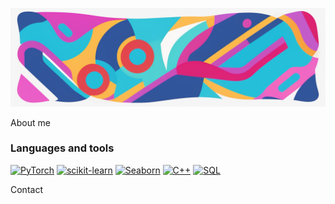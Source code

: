 ![Header](https://github.com/holopyolo/holopyolo/blob/main/oh1.png)

About me

### Languages and tools
[![PyTorch](https://img.shields.io/badge/PyTorch-red?style=for-the-badge&logo=pytorch)](https://pytorch.org/)
[![scikit-learn](https://img.shields.io/badge/scikit-blue?style=for-the-badge&logo=scikit-learn)](https://scikit-learn.org/stable/)
[![Seaborn](https://img.shields.io/badge/Seaborn-yellowgreen?style=for-the-badge&logo=seaborn)](https://seaborn.pydata.org/)
[![C++](https://img.shields.io/badge/C%2B%2B-orange?style=for-the-badge&logo=C%2B%2B)](https://en.cppreference.com/w/cpp/compiler_support)
[![SQL](https://img.shields.io/badge/SQL-Postgresql-blue?style=for-the-badge&logo=sql)](https://www.postgresql.org/)

Contact
